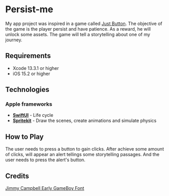 # Persist-me
My app project was inspired in a game called [Just Button](https://apps.apple.com/br/app/just-button/id1580675293). 
The objective of the game is the player persist and have patience. As a reward, he will unlock some assets.
The game will tell a storytelling about one of my journey.

## Requirements
* Xcode 13.3.1 or higher    
* iOS 15.2 or higher


## Technologies
### Apple frameworks
* **[SwiftUI](https://developer.apple.com/xcode/swiftui/)** - Life cycle    
* **[Spritekit](https://developer.apple.com/spritekit/)** - Draw the scenes, create animations and simulate physics  


## How to Play
The user needs to press a button to gain clicks. After achieve some amount of clicks, will appear an alert tellings some storytelling passages. And the user needs to press the alert's button.


## Credits
[Jimmy Campbell Early GameBoy Font](https://www.dafont.com/early-gameboy.font)
